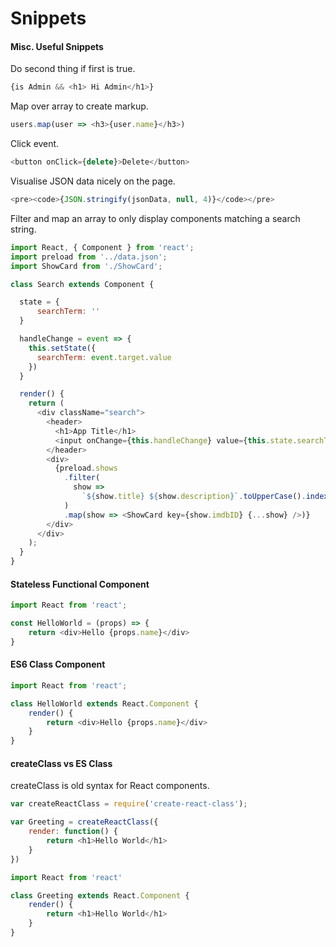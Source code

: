 # Snippets #
#### Misc. Useful Snippets
Do second thing if first is true.
```javascript
{is Admin && <h1> Hi Admin</h1>}
```
Map over array to create markup.
```javascript
users.map(user => <h3>{user.name}</h3>)
```
Click event.
```javascript
<button onClick={delete}>Delete</button>
```
Visualise JSON data nicely on the page.
```javascript
<pre><code>{JSON.stringify(jsonData, null, 4)}</code></pre>
```
Filter and map an array to only display components matching a search string.
```javascript
import React, { Component } from 'react';
import preload from '../data.json';
import ShowCard from './ShowCard';

class Search extends Component {

  state = {
      searchTerm: ''
  }

  handleChange = event => {
    this.setState({
      searchTerm: event.target.value
    })
  }

  render() {
    return (
      <div className="search">
        <header>
          <h1>App Title</h1>
          <input onChange={this.handleChange} value={this.state.searchTerm} type="text" placeholder="Search" />
        </header>
        <div>
          {preload.shows
            .filter(
              show =>
                `${show.title} ${show.description}`.toUpperCase().indexOf(this.state.searchTerm.toUpperCase()) >= 0
            )
            .map(show => <ShowCard key={show.imdbID} {...show} />)}
        </div>
      </div>
    );
  }
}
```

#### Stateless Functional Component ####
```javascript
import React from 'react';

const HelloWorld = (props) => {
    return <div>Hello {props.name}</div>
}
```
#### ES6 Class Component ####
```javascript
import React from 'react';

class HelloWorld extends React.Component {
    render() {
        return <div>Hello {props.name}</div>
    }
}
```

#### createClass vs ES Class ####

createClass is old syntax for React components.
```javascript
var createReactClass = require('create-react-class');

var Greeting = createReactClass({
    render: function() {
        return <h1>Hello World</h1>
    }
})
```
```javascript
import React from 'react'

class Greeting extends React.Component {
    render() {
        return <h1>Hello World</h1>
    }
}
```
